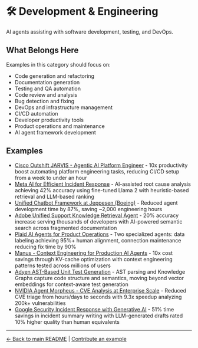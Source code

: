 # 🛠️ Development & Engineering

AI agents assisting with software development, testing, and DevOps.

## What Belongs Here

Examples in this category should focus on:
- Code generation and refactoring
- Documentation generation
- Testing and QA automation
- Code review and analysis
- Bug detection and fixing
- DevOps and infrastructure management
- CI/CD automation
- Developer productivity tools
- Product operations and maintenance
- AI agent framework development

## Examples

- [Cisco Outshift JARVIS - Agentic AI Platform Engineer](cisco-outshift-jarvis-platform-engineer.md) - 10x productivity boost automating platform engineering tasks, reducing CI/CD setup from a week to under an hour
- [Meta AI for Efficient Incident Response](meta-ai-incident-response.md) - AI-assisted root cause analysis achieving 42% accuracy using fine-tuned Llama 2 with heuristic-based retrieval and LLM-based ranking
- [Unified Chatbot Framework at Jeppesen (Boeing)](jeppesen-unified-chatbot-framework.md) - Reduced agent development time by 87%, saving ~2,000 engineering hours
- [Adobe Unified Support Knowledge Retrieval Agent](adobe-unified-support-retrieval-agent.md) - 20% accuracy increase serving thousands of developers with AI-powered semantic search across fragmented documentation
- [Plaid AI Agents for Product Operations](plaid-ai-agents-product-ops.md) - Two specialized agents: data labeling achieving 95%+ human alignment, connection maintenance reducing fix time by 90%
- [Manus - Context Engineering for Production AI Agents](manus-context-engineering-agent.md) - 10x cost savings through KV-cache optimization with context engineering patterns tested across millions of users
- [Adyen AST-Based Unit Test Generation](adyen-ast-unit-test-generation.md) - AST parsing and Knowledge Graphs capture code structure and semantics, moving beyond vector embeddings for context-aware test generation
- [NVIDIA Agent Morpheus - CVE Analysis at Enterprise Scale](nvidia-agent-morpheus-cve-analysis.md) - Reduced CVE triage from hours/days to seconds with 9.3x speedup analyzing 200k+ vulnerabilities
- [Google Security Incident Response with Generative AI](google-incident-response-genai.md) - 51% time savings in incident summary writing with LLM-generated drafts rated 10% higher quality than human equivalents

---

[← Back to main README](../../README.md) | [Contribute an example](../../CONTRIBUTING.md)
